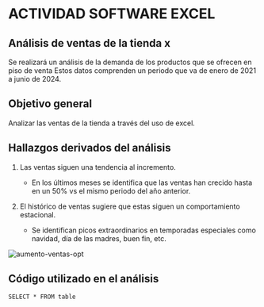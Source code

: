 # ACTIVIDAD SOFTWARE EXCEL

## Análisis de ventas de la tienda x
Se realizará un análisis de la demanda de los productos que se ofrecen en piso de venta
Estos datos comprenden un periodo que va de enero de 2021 a junio de 2024.

## Objetivo general
Analizar las ventas de la tienda a través del uso de excel.

## Hallazgos derivados del análisis 
1. Las ventas siguen una tendencia al incremento.
   - En los últimos meses se identifica que las ventas han crecido hasta en un 50% vs el mismo periodo del año anterior.

2. El histórico de ventas sugiere que estas siguen un comportamiento estacional.
   - Se identifican picos extraordinarios en temporadas especiales como navidad, día de las madres, buen fin, etc.
  
![aumento-ventas-opt](https://github.com/AlbertoM-G/M1_Excel/assets/174209585/58530064-b403-4cf5-81f0-d69e8d34b8d5)


## Código utilizado en el análisis
``` SELECT * FROM table ```
